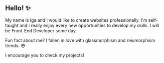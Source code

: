 ## Hello! ✨

My name is Iga and I would like to create websites professionally. 
I'm self-taught and I really enjoy every new opportunities to develop my skills. I will be Front-End Developer some day.

Fun fact about me? I fallen in love with glassmorphism and neumorphism trends. 😳

I encourage you to check my projects!


